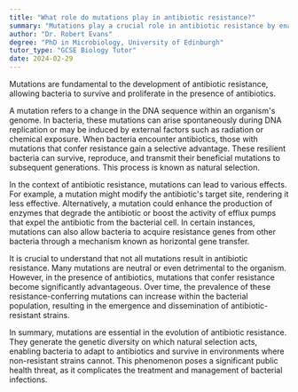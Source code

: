 ```yaml
---
title: "What role do mutations play in antibiotic resistance?"
summary: "Mutations play a crucial role in antibiotic resistance by enabling bacteria to survive and multiply in the presence of antibiotics."
author: "Dr. Robert Evans"
degree: "PhD in Microbiology, University of Edinburgh"
tutor_type: "GCSE Biology Tutor"
date: 2024-02-29
---
```


Mutations are fundamental to the development of antibiotic resistance, allowing bacteria to survive and proliferate in the presence of antibiotics.

A mutation refers to a change in the DNA sequence within an organism's genome. In bacteria, these mutations can arise spontaneously during DNA replication or may be induced by external factors such as radiation or chemical exposure. When bacteria encounter antibiotics, those with mutations that confer resistance gain a selective advantage. These resilient bacteria can survive, reproduce, and transmit their beneficial mutations to subsequent generations. This process is known as natural selection.

In the context of antibiotic resistance, mutations can lead to various effects. For example, a mutation might modify the antibiotic's target site, rendering it less effective. Alternatively, a mutation could enhance the production of enzymes that degrade the antibiotic or boost the activity of efflux pumps that expel the antibiotic from the bacterial cell. In certain instances, mutations can also allow bacteria to acquire resistance genes from other bacteria through a mechanism known as horizontal gene transfer.

It is crucial to understand that not all mutations result in antibiotic resistance. Many mutations are neutral or even detrimental to the organism. However, in the presence of antibiotics, mutations that confer resistance become significantly advantageous. Over time, the prevalence of these resistance-conferring mutations can increase within the bacterial population, resulting in the emergence and dissemination of antibiotic-resistant strains.

In summary, mutations are essential in the evolution of antibiotic resistance. They generate the genetic diversity on which natural selection acts, enabling bacteria to adapt to antibiotics and survive in environments where non-resistant strains cannot. This phenomenon poses a significant public health threat, as it complicates the treatment and management of bacterial infections.
    